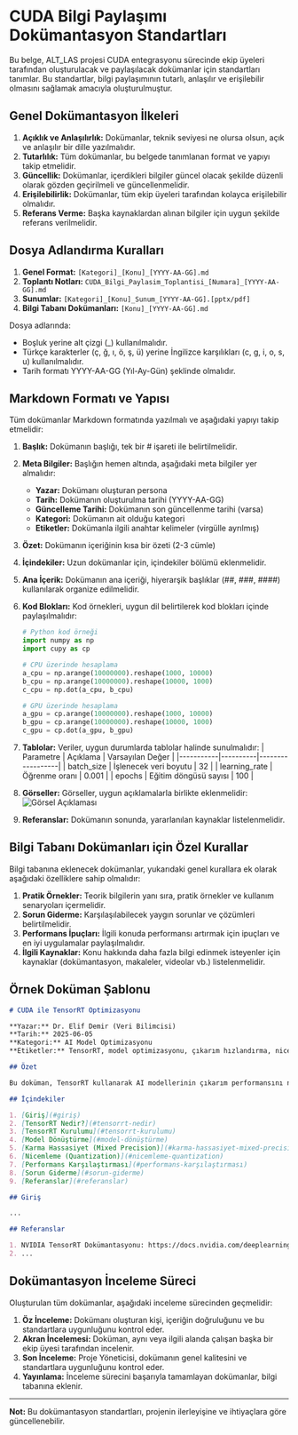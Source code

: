 # CUDA Bilgi Paylaşımı Dokümantasyon Standartları

Bu belge, ALT_LAS projesi CUDA entegrasyonu sürecinde ekip üyeleri tarafından oluşturulacak ve paylaşılacak dokümanlar için standartları tanımlar. Bu standartlar, bilgi paylaşımının tutarlı, anlaşılır ve erişilebilir olmasını sağlamak amacıyla oluşturulmuştur.

## Genel Dokümantasyon İlkeleri

1. **Açıklık ve Anlaşılırlık:** Dokümanlar, teknik seviyesi ne olursa olsun, açık ve anlaşılır bir dille yazılmalıdır.
2. **Tutarlılık:** Tüm dokümanlar, bu belgede tanımlanan format ve yapıyı takip etmelidir.
3. **Güncellik:** Dokümanlar, içerdikleri bilgiler güncel olacak şekilde düzenli olarak gözden geçirilmeli ve güncellenmelidir.
4. **Erişilebilirlik:** Dokümanlar, tüm ekip üyeleri tarafından kolayca erişilebilir olmalıdır.
5. **Referans Verme:** Başka kaynaklardan alınan bilgiler için uygun şekilde referans verilmelidir.

## Dosya Adlandırma Kuralları

1. **Genel Format:** `[Kategori]_[Konu]_[YYYY-AA-GG].md`
2. **Toplantı Notları:** `CUDA_Bilgi_Paylasim_Toplantisi_[Numara]_[YYYY-AA-GG].md`
3. **Sunumlar:** `[Kategori]_[Konu]_Sunum_[YYYY-AA-GG].[pptx/pdf]`
4. **Bilgi Tabanı Dokümanları:** `[Konu]_[YYYY-AA-GG].md`

Dosya adlarında:
- Boşluk yerine alt çizgi (_) kullanılmalıdır.
- Türkçe karakterler (ç, ğ, ı, ö, ş, ü) yerine İngilizce karşılıkları (c, g, i, o, s, u) kullanılmalıdır.
- Tarih formatı YYYY-AA-GG (Yıl-Ay-Gün) şeklinde olmalıdır.

## Markdown Formatı ve Yapısı

Tüm dokümanlar Markdown formatında yazılmalı ve aşağıdaki yapıyı takip etmelidir:

1. **Başlık:** Dokümanın başlığı, tek bir # işareti ile belirtilmelidir.
2. **Meta Bilgiler:** Başlığın hemen altında, aşağıdaki meta bilgiler yer almalıdır:
   - **Yazar:** Dokümanı oluşturan persona
   - **Tarih:** Dokümanın oluşturulma tarihi (YYYY-AA-GG)
   - **Güncelleme Tarihi:** Dokümanın son güncellenme tarihi (varsa)
   - **Kategori:** Dokümanın ait olduğu kategori
   - **Etiketler:** Dokümanla ilgili anahtar kelimeler (virgülle ayrılmış)

3. **Özet:** Dokümanın içeriğinin kısa bir özeti (2-3 cümle)

4. **İçindekiler:** Uzun dokümanlar için, içindekiler bölümü eklenmelidir.

5. **Ana İçerik:** Dokümanın ana içeriği, hiyerarşik başlıklar (##, ###, ####) kullanılarak organize edilmelidir.

6. **Kod Blokları:** Kod örnekleri, uygun dil belirtilerek kod blokları içinde paylaşılmalıdır:
   ```python
   # Python kod örneği
   import numpy as np
   import cupy as cp
   
   # CPU üzerinde hesaplama
   a_cpu = np.arange(10000000).reshape(1000, 10000)
   b_cpu = np.arange(10000000).reshape(10000, 1000)
   c_cpu = np.dot(a_cpu, b_cpu)
   
   # GPU üzerinde hesaplama
   a_gpu = cp.arange(10000000).reshape(1000, 10000)
   b_gpu = cp.arange(10000000).reshape(10000, 1000)
   c_gpu = cp.dot(a_gpu, b_gpu)
   ```

7. **Tablolar:** Veriler, uygun durumlarda tablolar halinde sunulmalıdır:
   | Parametre | Açıklama | Varsayılan Değer |
   |-----------|----------|------------------|
   | batch_size | İşlenecek veri boyutu | 32 |
   | learning_rate | Öğrenme oranı | 0.001 |
   | epochs | Eğitim döngüsü sayısı | 100 |

8. **Görseller:** Görseller, uygun açıklamalarla birlikte eklenmelidir:
   ![Görsel Açıklaması](gorsel_yolu.png)

9. **Referanslar:** Dokümanın sonunda, yararlanılan kaynaklar listelenmelidir.

## Bilgi Tabanı Dokümanları için Özel Kurallar

Bilgi tabanına eklenecek dokümanlar, yukarıdaki genel kurallara ek olarak aşağıdaki özelliklere sahip olmalıdır:

1. **Pratik Örnekler:** Teorik bilgilerin yanı sıra, pratik örnekler ve kullanım senaryoları içermelidir.
2. **Sorun Giderme:** Karşılaşılabilecek yaygın sorunlar ve çözümleri belirtilmelidir.
3. **Performans İpuçları:** İlgili konuda performansı artırmak için ipuçları ve en iyi uygulamalar paylaşılmalıdır.
4. **İlgili Kaynaklar:** Konu hakkında daha fazla bilgi edinmek isteyenler için kaynaklar (dokümantasyon, makaleler, videolar vb.) listelenmelidir.

## Örnek Doküman Şablonu

```markdown
# CUDA ile TensorRT Optimizasyonu

**Yazar:** Dr. Elif Demir (Veri Bilimcisi)
**Tarih:** 2025-06-05
**Kategori:** AI Model Optimizasyonu
**Etiketler:** TensorRT, model optimizasyonu, çıkarım hızlandırma, nicemleme

## Özet

Bu doküman, TensorRT kullanarak AI modellerinin çıkarım performansını nasıl optimize edebileceğimizi açıklar. TensorRT'nin sağladığı optimizasyon teknikleri, karma hassasiyet ve nicemleme stratejileri detaylı olarak ele alınmıştır.

## İçindekiler

1. [Giriş](#giriş)
2. [TensorRT Nedir?](#tensorrt-nedir)
3. [TensorRT Kurulumu](#tensorrt-kurulumu)
4. [Model Dönüştürme](#model-dönüştürme)
5. [Karma Hassasiyet (Mixed Precision)](#karma-hassasiyet-mixed-precision)
6. [Nicemleme (Quantization)](#nicemleme-quantization)
7. [Performans Karşılaştırması](#performans-karşılaştırması)
8. [Sorun Giderme](#sorun-giderme)
9. [Referanslar](#referanslar)

## Giriş

...

## Referanslar

1. NVIDIA TensorRT Dokümantasyonu: https://docs.nvidia.com/deeplearning/tensorrt/
2. ...
```

## Dokümantasyon İnceleme Süreci

Oluşturulan tüm dokümanlar, aşağıdaki inceleme sürecinden geçmelidir:

1. **Öz İnceleme:** Dokümanı oluşturan kişi, içeriğin doğruluğunu ve bu standartlara uygunluğunu kontrol eder.
2. **Akran İncelemesi:** Doküman, aynı veya ilgili alanda çalışan başka bir ekip üyesi tarafından incelenir.
3. **Son İnceleme:** Proje Yöneticisi, dokümanın genel kalitesini ve standartlara uygunluğunu kontrol eder.
4. **Yayınlama:** İnceleme sürecini başarıyla tamamlayan dokümanlar, bilgi tabanına eklenir.

---

**Not:** Bu dokümantasyon standartları, projenin ilerleyişine ve ihtiyaçlara göre güncellenebilir.
